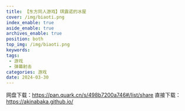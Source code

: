 ```yaml
---
title: 【东方同人游戏】琪露诺的冰屋
cover: /img/biaoti.png
index_enable: true
aside_enable: true
archives_enable: true
position: both
top_img: /img/biaoti.png
keywords:
tags:
 - 游戏
 - 弹幕射击
categories: 游戏
date: 2024-03-30
---
```

网盘下载：https://pan.quark.cn/s/498b7200a746#/list/share
直接下载：https://akinabaka.github.io/